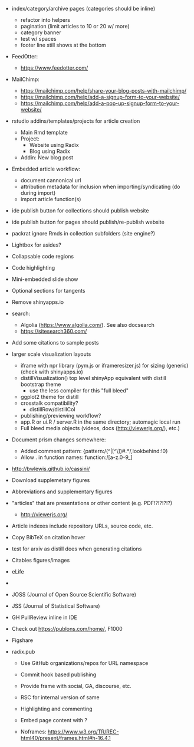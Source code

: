

- index/category/archive pages (categories should be inline)
   
    - refactor into helpers
    - pagination (limit articles to 10 or 20 w/ more)
    - category banner
    - test w/ spaces
    - footer line still shows at the bottom

- FeedOtter:
    - https://www.feedotter.com/

- MailChimp: 
    - https://mailchimp.com/help/share-your-blog-posts-with-mailchimp/
    - https://mailchimp.com/help/add-a-signup-form-to-your-website/
    - https://mailchimp.com/help/add-a-pop-up-signup-form-to-your-website/
    
- rstudio addins/templates/projects for article creation
   - Main Rmd template
   - Project:
      - Website using Radix
      - Blog using Radix
   - Addin: New blog post

- Embedded article workflow:

   - document cannonical url
   - attribution metadata for inclusion when importing/syndicating (do during import)
   - import article function(s)



- ide publish button for collections should publish website
- ide publish button for pages should publish/re-publish website

- packrat ignore Rmds in collection subfolders (site engine?)


- Lightbox for asides?

- Collapsable code regions
- Code highlighting

- Mini-embedded slide show

- Optional sections for tangents

- Remove shinyapps.io

- search:
    - Algolia (https://www.algolia.com/). See also docsearch
    - https://sitesearch360.com/


- Add some citations to sample posts

- larger scale visualization layouts
    - iframe with npr library (pym.js or iframeresizer.js) for sizing (generic) (check with shinyapps.io)
    - distillVisualization() top level shinyApp equivalent with distill bootstrap theme 
       - use the less compiler for this
    "full bleed"
    - ggplot2 theme for distill
    - crosstalk compatibility?
        - distillRow/distillCol
    - publishing/previewing workflow?
    - app.R or ui.R / server.R in the same directory; automagic local run
    - Full bleed media objects (videos, docs (http://viewerjs.org/), etc.)



- Document prism changes somewhere:
    - Added comment pattern: {pattern:/(^|[^\\])#.*/,lookbehind:!0}
    - Allow . in function names: function:/[a-z\.0-9_]

- http://bwlewis.github.io/cassini/

- Download supplemetary figures
- Abbreviations and supplementary figures
- "articles" that are presentations or other content (e.g. PDF!?!?!?!?)
    - http://viewerjs.org/
- Article indexes include repository URLs, source code, etc.
- Copy BibTeX on citation hover

- test for arxiv as distill does when generating citations

- Citables figures/images


- eLife
- 

- JOSS (Journal of Open Source Scientific Software)
- JSS (Journal of Statistical Software)


- GH PullReview inline in IDE

- Check out https://publons.com/home/, F1000

- Figshare


- radix.pub
    - Use GitHub organizations/repos for URL namespace
    - Commit hook based publishing
    - Provide frame with social, GA, discourse, etc.
    - RSC for internal version of same
    - Highlighting and commenting
    
    - Embed page content with <noscript></noscript> ?
    - Noframes: https://www.w3.org/TR/REC-html40/present/frames.html#h-16.4.1
    
    
    
